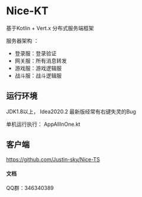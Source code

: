 # Nice-KT
基于Kotlin + Vert.x 分布式服务端框架



服务器架构 ：

* 登录服：登录验证
* 网关服：所有消息转发
* 游戏服：游戏逻辑服
* 战斗服：战斗逻辑服

## 运行环境

JDK1.8以上， Idea2020.2 最新版经常有右键失灵的Bug

单机运行执行： AppAllInOne.kt

## 客户端
https://github.com/Justin-sky/Nice-TS

#### 文档



QQ群：346340389
